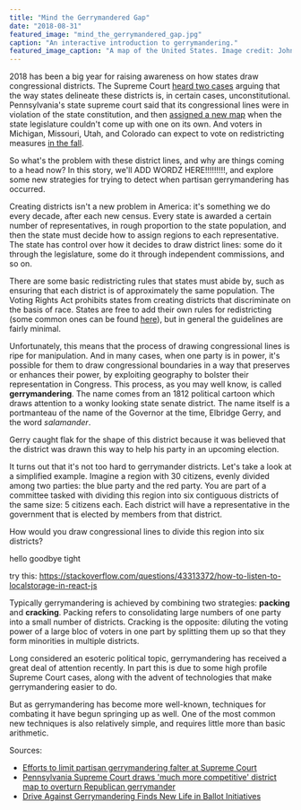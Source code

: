 ```yaml
---
title: "Mind the Gerrymandered Gap"
date: "2018-08-31"
featured_image: "mind_the_gerrymandered_gap.jpg"
caption: "An interactive introduction to gerrymandering."
featured_image_caption: "A map of the United States. Image credit: John-Mark Smith on Unsplash."
---
```


2018 has been a big year for raising awareness on how states draw congressional districts. The Supreme Court [heard two cases](https://www.washingtonpost.com/politics/courts_law/supreme-court-sidesteps-decision-on-partisan-gerrymandering/2018/06/18/c909bf26-7303-11e8-805c-4b67019fcfe4_story.html) arguing that the way states delineate these districts is, in certain cases, unconstitutional. Pennsylvania's state supreme court said that its congressional lines were in violation of the state constitution, and then [assigned a new map](https://www.washingtonpost.com/news/wonk/wp/2018/02/19/pennsylvania-supreme-court-draws-a-much-more-competitive-district-map-to-overturn-republican-gerrymander/) when the state legislature couldn't come up with one on its own. And voters in Michigan, Missouri, Utah, and Colorado can expect to vote on redistricting measures [in the fall](https://www.nytimes.com/2018/07/23/us/gerrymandering-states.html).

So what's the problem with these district lines, and why are things coming to a head now? In this story, we'll ADD WORDZ HERE!!!!!!!!!, and explore some new strategies for trying to detect when partisan gerrymandering has occurred.

Creating districts isn't a new problem in America: it's something we do every decade, after each new census. Every state is awarded a certain number of representatives, in rough proportion to the state population, and then the state must decide how to assign regions to each representative. The state has control over how it decides to draw district lines: some do it through the legislature, some do it through independent commissions, and so on.

There are some basic redistricting rules that states must abide by, such as ensuring that each district is of approximately the same population. The Voting Rights Act prohibits states from creating districts that discriminate on the basis of race. States are free to add their own rules for redistricting (some common ones can be found [here](http://www.ncsl.org/research/redistricting/redistricting-criteria.aspx)), but in general the guidelines are fairly minimal.

Unfortunately, this means that the process of drawing congressional lines is ripe for manipulation. And in many cases, when one party is in power, it's possible for them to draw congressional boundaries in a way that preserves or enhances their power, by exploiting geography to bolster their representation in Congress. This process, as you may well know, is called **gerrymandering**. The name comes from an 1812 political cartoon which draws attention to a wonky looking state senate district. The name itself is a portmanteau of the name of the Governor at the time, Elbridge Gerry, and the word _salamander_.

<CaptionedImage caption="In a cruel twist of fate, Gerry pronounced his last name with a hard 'G.' (Source: Wikipedia)" width="60%" src="first_gerrymander.png" />

Gerry caught flak for the shape of this district because it was believed that the district was drawn this way to help his party in an upcoming election.

It turns out that it's not too hard to gerrymander districts. Let's take a look at a simplified example. Imagine a region with 30 citizens, evenly divided among two parties: the blue party and the red party. You are part of a committee tasked with dividing this region into six contiguous districts of the same size: 5 citizens each. Each district will have a representative in the government that is elected by members from that district.

How would you draw congressional lines to divide this region into six districts?

<SampleGerrymander >
  hello
  goodbye
  tight
</SampleGerrymander>

try this: https://stackoverflow.com/questions/43313372/how-to-listen-to-localstorage-in-react-js

Typically gerrymandering is achieved by combining two strategies: **packing** and **cracking**. Packing refers to consolidating large numbers of one party into a small number of districts. Cracking is the opposite: diluting the voting power of a large bloc of voters in one part by splitting them up so that they form minorities in multiple districts.

Long considered an esoteric political topic, gerrymandering has received a great deal of attention recently. In part this is due to some high profile Supreme Court cases, along with the advent of technologies that make gerrymandering easier to do.

But as gerrymandering has become more well-known, techniques for combating it have begun springing up as well. One of the most common new techniques is also relatively simple, and requires little more than basic arithmetic.

<EfficiencyGapTable/>

Sources:

- [Efforts to limit partisan gerrymandering falter at Supreme Court](https://www.washingtonpost.com/politics/courts_law/supreme-court-sidesteps-decision-on-partisan-gerrymandering/2018/06/18/c909bf26-7303-11e8-805c-4b67019fcfe4_story.html)
- [Pennsylvania Supreme Court draws 'much more competitive' district map to overturn Republican gerrymander](https://www.washingtonpost.com/news/wonk/wp/2018/02/19/pennsylvania-supreme-court-draws-a-much-more-competitive-district-map-to-overturn-republican-gerrymander/)
- [Drive Against Gerrymandering Finds New Life in Ballot Initiatives](https://www.nytimes.com/2018/07/23/us/gerrymandering-states.html)
